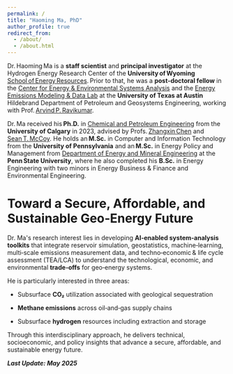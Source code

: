 ```yaml
---
permalink: /
title: "Haoming Ma, PhD"
author_profile: true
redirect_from: 
  - /about/
  - /about.html
---
```

Dr. Haoming Ma is a **staff scientist** and **principal investigator** at the Hydrogen Energy Research Center of the **University of Wyoming** [School of Energy Resources](https://www.uwyo.edu/ser). Prior to that, he was a **post‑doctoral fellow** in the [Center for Energy & Environmental Systems Analysis](https://www.ceesa.utexas.edu) and the [Energy Emissions Modeling & Data Lab](https://www.eemdl.utexas.edu/) at the **University of Texas at Austin** Hildebrand Department of Petroleum and Geosystems Engineering, working with Prof. [Arvind P. Ravikumar](https://scholar.google.com/citations?user=JgkvadQAAAAJ&hl=en).

Dr. Ma received his **Ph.D.** in [Chemical and Petroleum Engineering](https://schulich.ucalgary.ca/chemical-petroleum/home) from the **University of Calgary** in 2023, advised by Profs. [Zhangxin Chen](https://scholar.google.ca/citations?user=LWXGc90AAAAJ&hl=en) and [Sean T. McCoy](https://scholar.google.fr/citations?user=puoY4D8AAAAJ&hl=en). He holds an **M.Sc.** in Computer and Information Technology from the **University of Pennsylvania** and an **M.Sc.** in Energy Policy and Management from [Department of Energy and Mineral Engineering](https://www.eme.psu.edu/) at the **Penn State University**, where he also completed his **B.Sc.** in Energy Engineering with two minors in Energy Business & Finance and Environmental Engineering.

Toward a Secure, Affordable, and Sustainable Geo‑Energy Future
======
Dr. Ma's research interest lies in developing **AI‑enabled system‑analysis toolkits**  that integrate reservoir simulation, geostatistics, machine‑learning, multi‑scale emissions measurement data, and techno‑economic & life cycle assessment (TEA/LCA) to understand the technological, economic, and environmental **trade‑offs** for geo‑energy systems.

He is particularly interested in three areas:

- Subsurface **CO₂** utilization associated with geological sequestration

- **Methane emissions** across oil‑and‑gas supply chains

- Subsurface **hydrogen** resources including extraction and storage

Through this interdisciplinary approach, he delivers technical, socioeconomic, and policy insights that advance a secure, affordable, and sustainable energy future.

<strong><em>Last Update: May 2025</em></strong>
